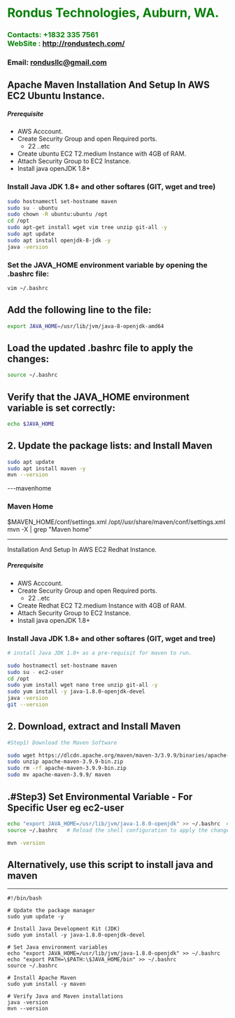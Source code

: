 #  **<span style="color:green">Rondus Technologies, Auburn, WA.</span>**
### **<span style="color:green">Contacts: +1832 335 7561<br> WebSite : <http://rondustech.com/></span>**
### **Email: rondusllc@gmail.com**

## Apache Maven Installation And Setup In AWS EC2 Ubuntu Instance.
##### Prerequisite
+ AWS Acccount.
+ Create Security Group and open Required ports.
   + 22 ..etc
+ Create ubuntu EC2 T2.medium Instance with 4GB of RAM.
+ Attach Security Group to EC2 Instance.
+ Install java openJDK 1.8+

### Install Java JDK 1.8+  and other softares (GIT, wget and tree)
```sh
sudo hostnamectl set-hostname maven
sudo su - ubuntu
sudo chown -R ubuntu:ubuntu /opt   
cd /opt
sudo apt-get install wget vim tree unzip git-all -y
sudo apt update
sudo apt install openjdk-8-jdk -y
java -version
```
### Set the JAVA_HOME environment variable by opening the .bashrc file:
```sh
vim ~/.bashrc
```

## Add the following line to the file:
```sh
export JAVA_HOME=/usr/lib/jvm/java-8-openjdk-amd64
```

## Load the updated .bashrc file to apply the changes:
```sh
source ~/.bashrc
```

## Verify that the JAVA_HOME environment variable is set correctly:
```sh
echo $JAVA_HOME
```

## 2. Update the package lists: and Install Maven
``` sh
sudo apt update
sudo apt install maven -y
mvn --version
```
---mavenhome
### Maven Home
$MAVEN_HOME/conf/settings.xml
/opt//usr/share/maven/conf/settings.xml
mvn -X | grep "Maven home"

---

Installation And Setup In AWS EC2 Redhat Instance.
##### Prerequisite
+ AWS Acccount.
+ Create Security Group and open Required ports.
   + 22 ..etc
+ Create Redhat EC2 T2.medium Instance with 4GB of RAM.
+ Attach Security Group to EC2 Instance.
+ Install java openJDK 1.8+

### Install Java JDK 1.8+  and other softares (GIT, wget and tree)

``` sh
# install Java JDK 1.8+ as a pre-requisit for maven to run.

sudo hostnamectl set-hostname maven
sudo su - ec2-user
cd /opt
sudo yum install wget nano tree unzip git-all -y
sudo yum install -y java-1.8.0-openjdk-devel
java -version
git --version
```

## 2. Download, extract and Install Maven
``` sh
#Step1) Download the Maven Software

sudo wget https://dlcdn.apache.org/maven/maven-3/3.9.9/binaries/apache-maven-3.9.9-bin.zip
sudo unzip apache-maven-3.9.9-bin.zip
sudo rm -rf apache-maven-3.9.9-bin.zip
sudo mv apache-maven-3.9.9/ maven
```

## .#Step3) Set Environmental Variable  - For Specific User eg ec2-user
```sh
echo "export JAVA_HOME=/usr/lib/jvm/java-1.8.0-openjdk" >> ~/.bashrc  # Add the appropriate path for your installed Java version
source ~/.bashrc   # Reload the shell configuration to apply the changes

mvn -version
```
## Alternatively, use this script to install java and maven
--------------------------------------------------------
```
#!/bin/bash

# Update the package manager
sudo yum update -y

# Install Java Development Kit (JDK)
sudo yum install -y java-1.8.0-openjdk-devel

# Set Java environment variables
echo "export JAVA_HOME=/usr/lib/jvm/java-1.8.0-openjdk" >> ~/.bashrc
echo "export PATH=\$PATH:\$JAVA_HOME/bin" >> ~/.bashrc
source ~/.bashrc

# Install Apache Maven
sudo yum install -y maven

# Verify Java and Maven installations
java -version
mvn --version
```


